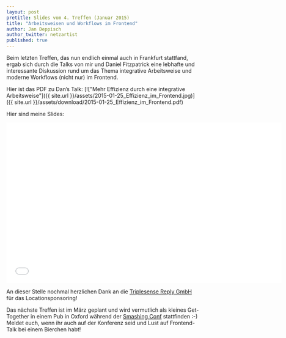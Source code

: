```yaml
---
layout: post
pretitle: Slides vom 4. Treffen (Januar 2015)
title: "Arbeitsweisen und Workflows im Frontend"
author: Jan Deppisch
author_twitter: netzartist
published: true
---
```


Beim letzten Treffen, das nun endlich einmal auch in Frankfurt stattfand, ergab sich durch die Talks von mir und Daniel Fitzpatrick eine lebhafte und interessante Diskussion rund um das Thema integrative Arbeitsweise und moderne Workflows (nicht nur) im Frontend.

Hier ist das PDF zu Dan’s Talk:
[!["Mehr Effizienz durch eine integrative Arbeitsweise"]({{ site.url }}/assets/2015-01-25_Effizienz_im_Frontend.jpg)]({{ site.url }}/assets/download/2015-01-25_Effizienz_im_Frontend.pdf)

Hier sind meine Slides:

<iframe src="//slides.com/netzartist-de/modern-workflows-in-rwd-projects/embed" width="720" height="420" scrolling="no" frameborder="0" webkitallowfullscreen mozallowfullscreen allowfullscreen></iframe>

An dieser Stelle nochmal herzlichen Dank an die [Triplesense Reply GmbH](http://www.triplesense.de) für das Locationsponsoring!

Das nächste Treffen ist im März geplant und wird vermutlich als kleines Get-Together in einem Pub in Oxford während der [Smashing Conf](http://www.smashingconf.com) stattfinden :-) Meldet euch, wenn ihr auch auf der Konferenz seid und Lust auf Frontend-Talk bei einem Bierchen habt!
